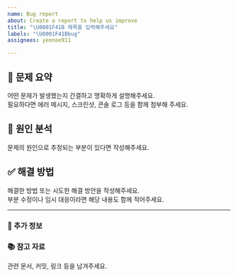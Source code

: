 ```yaml
---
name: Bug report
about: Create a report to help us improve
title: "\U0001F41B 제목을 입력해주세요"
labels: "\U0001F41Bbug"
assignees: yeonee911

---
```


## 🐞 문제 요약
어떤 문제가 발생했는지 간결하고 명확하게 설명해주세요.  
필요하다면 에러 메시지, 스크린샷, 콘솔 로그 등을 함께 첨부해 주세요.

## 🔎 원인 분석
문제의 원인으로 추정되는 부분이 있다면 작성해주세요.  

## ✅ 해결 방법
해결한 방법 또는 시도한 해결 방안을 작성해주세요.  
부분 수정이나 임시 대응이라면 해당 내용도 함께 적어주세요.

---
### 📌 추가 정보


### 📚 참고 자료
관련 문서, 커밋, 링크 등을 남겨주세요.
